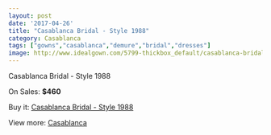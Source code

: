 ```yaml
---
layout: post
date: '2017-04-26'
title: "Casablanca Bridal - Style 1988"
category: Casablanca
tags: ["gowns","casablanca","demure","bridal","dresses"]
image: http://www.idealgown.com/5799-thickbox_default/casablanca-bridal-style-1988.jpg
---
```

Casablanca Bridal - Style 1988

On Sales: **$460**
<a href="https://www.idealgown.com/en/casablanca/2519-casablanca-bridal-style-1988.html"><amp-img layout="responsive" width="600" height="600" src="//www.idealgown.com/5799-thickbox_default/casablanca-bridal-style-1988.jpg" alt="Casablanca Bridal - Style 1988 0" /></a>
<a href="https://www.idealgown.com/en/casablanca/2519-casablanca-bridal-style-1988.html"><amp-img layout="responsive" width="600" height="600" src="//www.idealgown.com/5800-thickbox_default/casablanca-bridal-style-1988.jpg" alt="Casablanca Bridal - Style 1988 1" /></a>

Buy it: [Casablanca Bridal - Style 1988](https://www.idealgown.com/en/casablanca/2519-casablanca-bridal-style-1988.html "Casablanca Bridal - Style 1988")

View more: [Casablanca](https://www.idealgown.com/en/31-casablanca "Casablanca")